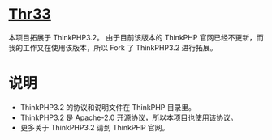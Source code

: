 # [Thr33](https://github.com/chaosannals/thr33)

本项目拓展于 ThinkPHP3.2。
由于目前该版本的 ThinkPHP 官网已经不更新，而我的工作又在使用该版本，所以 Fork 了 ThinkPHP3.2 进行拓展。

# 说明

- ThinkPHP3.2 的协议和说明文件在 ThinkPHP 目录里。
- ThinkPHP3.2 是 Apache-2.0 开源协议，所以本项目也使用该协议。
- 更多关于 ThinkPHP3.2 请到 ThinkPHP 官网。

